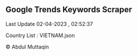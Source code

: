 

## Google Trends Keywords Scraper 
 
Last Update 02-04-2023 , 02:52:37

Country List :
VIETNAM.json



© Abdul Muttaqin 

